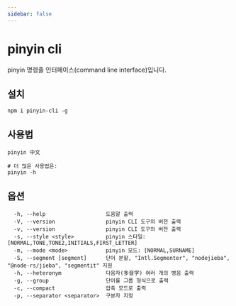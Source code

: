 ```yaml
---
sidebar: false
---
```


# pinyin cli

pinyin 명령줄 인터페이스(command line interface)입니다.

## 설치

```shell
npm i pinyin-cli -g
```

## 사용법

```shell
pinyin 中文

# 더 많은 사용법은:
pinyin -h
```

## 옵션

```
  -h, --help                   도움말 출력
  -V, --version                pinyin CLI 도구의 버전 출력
  -v, --version                pinyin CLI 도구의 버전 출력
  -s, --style <style>          pinyin 스타일: [NORMAL,TONE,TONE2,INITIALS,FIRST_LETTER]
  -m, --mode <mode>            pinyin 모드: [NORMAL,SURNAME]
  -S, --segment [segment]      단어 분할, "Intl.Segmenter", "nodejieba", "@node-rs/jieba", "segmentit" 지원
  -h, --heteronym              다음자(多音字) 여러 개의 병음 출력
  -g, --group                  단어를 그룹 형식으로 출력
  -c, --compact                압축 모드로 출력
  -p, --separator <separator>  구분자 지정
```
